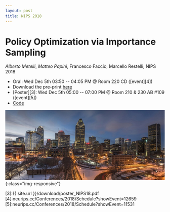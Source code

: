 ```yaml
---
layout: post
title: NIPS 2018
---
```

# Policy Optimization via Importance Sampling
*Alberto Metelli*, *Matteo Papini*, Francesco Faccio, Marcello Restelli; NIPS 2018

* Oral: Wed Dec 5th 03:50 -- 04:05 PM @ Room 220 CD ([event][4])
* Download the pre-print [here][1]
* [Poster][3]: Wed Dec 5th 05:00 -- 07:00 PM @ Room 210 & 230 AB #109 ([event][5])
* [Code][2]

![image-title-here](../images/montreal.jpg){:class="img-responsive"}

[1]:https://arxiv.org/abs/1809.06098
[2]:https://github.com/T3p/pois
[3]:{{ site.url }}/download/poster_NIPS18.pdf
[4]:neurips.cc/Conferences/2018/Schedule?showEvent=12659
[5]:neurips.cc/Conferences/2018/Schedule?showEvent=11531
